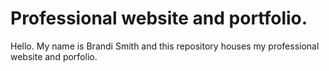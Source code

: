 # Professional website and portfolio. 

Hello. My name is Brandi Smith and this repository houses my professional website and porfolio. 
